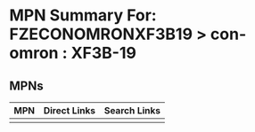 



# MPN Summary For: FZECONOMRONXF3B19 > con-omron : XF3B-19

## MPNs
  

|MPN|Direct Links|Search Links|
| :--- | :--- | :--- |
||||
